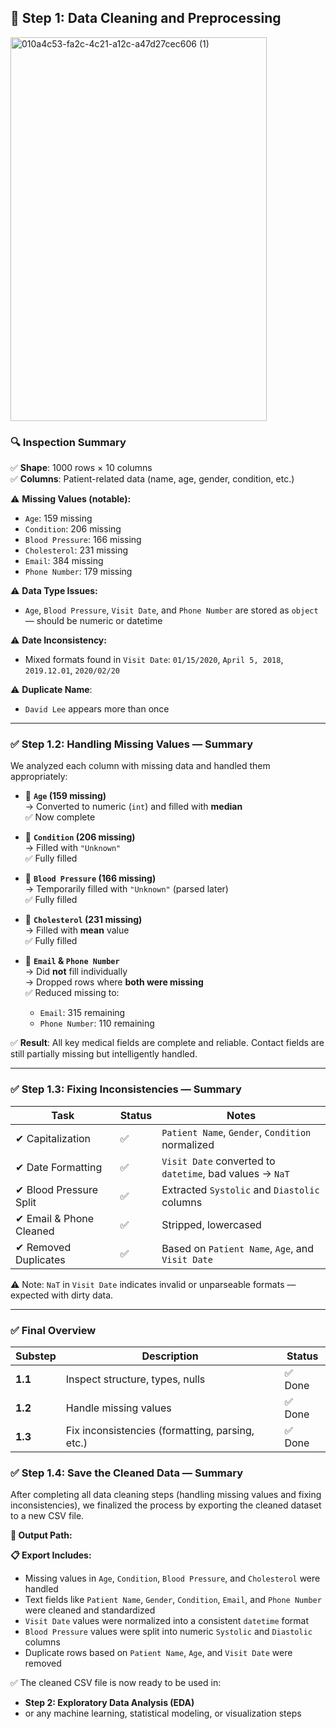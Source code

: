## 🧹 Step 1: Data Cleaning and Preprocessing
<img width="410" height="614" alt="010a4c53-fa2c-4c21-a12c-a47d27cec606 (1)" src="https://github.com/user-attachments/assets/221a9471-abfe-42b8-8442-666555c0dbbb" />


### 🔍 Inspection Summary

✅ **Shape**: 1000 rows × 10 columns  
✅ **Columns**: Patient-related data (name, age, gender, condition, etc.)

⚠️ **Missing Values (notable):**
- `Age`: 159 missing  
- `Condition`: 206 missing  
- `Blood Pressure`: 166 missing  
- `Cholesterol`: 231 missing  
- `Email`: 384 missing  
- `Phone Number`: 179 missing  

⚠️ **Data Type Issues:**
- `Age`, `Blood Pressure`, `Visit Date`, and `Phone Number` are stored as `object` — should be numeric or datetime

⚠️ **Date Inconsistency:**
- Mixed formats found in `Visit Date`: `01/15/2020`, `April 5, 2018`, `2019.12.01`, `2020/02/20`

⚠️ **Duplicate Name**:  
- `David Lee` appears more than once

---

### ✅ Step 1.2: Handling Missing Values — Summary

We analyzed each column with missing data and handled them appropriately:

- 🔹 **`Age` (159 missing)**  
  → Converted to numeric (`int`) and filled with **median**  
  ✅ Now complete

- 🔹 **`Condition` (206 missing)**  
  → Filled with `"Unknown"`  
  ✅ Fully filled

- 🔹 **`Blood Pressure` (166 missing)**  
  → Temporarily filled with `"Unknown"` (parsed later)  
  ✅ Fully filled

- 🔹 **`Cholesterol` (231 missing)**  
  → Filled with **mean** value  
  ✅ Fully filled

- 🔹 **`Email` & `Phone Number`**  
  → Did **not** fill individually  
  → Dropped rows where **both were missing**  
  ✅ Reduced missing to:
    - `Email`: 315 remaining
    - `Phone Number`: 110 remaining

✅ **Result**: All key medical fields are complete and reliable. Contact fields are still partially missing but intelligently handled.

---

### ✅ Step 1.3: Fixing Inconsistencies — Summary

| Task                    | Status | Notes                                                  |
|-------------------------|--------|---------------------------------------------------------|
| ✔ Capitalization        | ✅     | `Patient Name`, `Gender`, `Condition` normalized        |
| ✔ Date Formatting       | ✅     | `Visit Date` converted to `datetime`, bad values → `NaT`|
| ✔ Blood Pressure Split  | ✅     | Extracted `Systolic` and `Diastolic` columns            |
| ✔ Email & Phone Cleaned | ✅     | Stripped, lowercased                                    |
| ✔ Removed Duplicates    | ✅     | Based on `Patient Name`, `Age`, and `Visit Date`        |

⚠️ Note: `NaT` in `Visit Date` indicates invalid or unparseable formats — expected with dirty data.

---

### ✅ Final Overview

| Substep | Description                                      | Status   |
|---------|--------------------------------------------------|----------|
| **1.1** | Inspect structure, types, nulls                  | ✅ Done  |
| **1.2** | Handle missing values                            | ✅ Done  |
| **1.3** | Fix inconsistencies (formatting, parsing, etc.)  | ✅ Done  |


### ✅ Step 1.4: Save the Cleaned Data — Summary

After completing all data cleaning steps (handling missing values and fixing inconsistencies), we finalized the process by exporting the cleaned dataset to a new CSV file.

**📁 Output Path:**  


**📋 Export Includes:**
- Missing values in `Age`, `Condition`, `Blood Pressure`, and `Cholesterol` were handled
- Text fields like `Patient Name`, `Gender`, `Condition`, `Email`, and `Phone Number` were cleaned and standardized
- `Visit Date` values were normalized into a consistent `datetime` format
- `Blood Pressure` values were split into numeric `Systolic` and `Diastolic` columns
- Duplicate rows based on `Patient Name`, `Age`, and `Visit Date` were removed

✅ The cleaned CSV file is now ready to be used in:
- **Step 2: Exploratory Data Analysis (EDA)**
- or any machine learning, statistical modeling, or visualization steps
